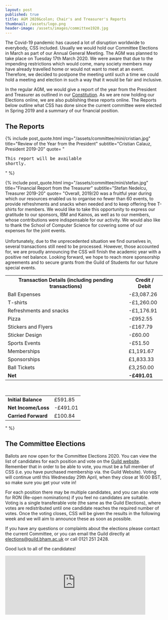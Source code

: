 ```yaml
---
layout: post
published: true
title: AGM 2020&colon; Chair's and Treasurer's Reports
thumbnail: /assets/logo.png
header-image: /assets/images/committee1920.jpg
---
```


The Covid-19 pandemic has caused a lot of disruption worldwide to everybody, CSS included. Usually we would hold our Committee Elections in March as part of our Annual General Meeting. The AGM was planned to take place on Tuesday 17th March 2020. We were aware that due to the impending restrictions which would come, many society members may have already travelled home or would not want to meet at an event. Therefore, we decided to postpone the meeting until such a time we could hold a meeting and election in such a way that it would be fair and inclusive.

In the regular AGM, we would give a report of the year from the President and Treasurer as outlined in our [Constitution](https://docs.google.com/document/d/1J3_EWs3dd2gq5T_xYylcP5pDzm0HHAYCTgiqKUYwkls/edit). As we are now holding our Elections online, we are also publishing these reports online. The Reports below outline what CSS has done since the current committee were elected in Spring 2019 and a summary of our financial position.

## The Reports

{% include post_quote.html img="/assets/committee/mini/cristian.jpg" title="Review of the Year from the President" subtitle="Cristian Calauz, President 2019-20"
quote=
"<pre>This report will be available shortly.</pre>" %}

{% include post_quote.html img="/assets/committee/mini/stefan.jpg" title="Financial Report from the Treasurer" subtitle="Stefan Nedelcu, Treasurer 2019-20"
quote=
"Overall, 2019/20 was a fruitful year during which our resources enabled us to organise no fewer than 60 events, to provide refreshments and snacks when needed and to keep offering free T-shirts for members. We would like to take this opportunity to express our gratitude to our sponsors, IBM and Kainos, as well as to our members, whose contributions were indispensable for our activity. We would also like to thank the School of Computer Science for covering some of our expenses for the joint events.
<br><br>
Unfortunately, due to the unprecedented situation we find ourselves in, several transactions still need to be processed. However, those accounted for, we are proudly announcing the CSS will finish the academic year with a positive net balance. Looking forward, we hope to reach more sponsorship agreements and to secure grants from the Guild of Students for our future special events.

<table>
  <tr>
    <th>Transaction Details (including pending transactions)</th>
    <th>Credit / Debit</th>
  </tr>
  <tr>
    <td>Ball Expenses</td>
    <td>-£3,087.26</td>
  </tr>
  <tr>
    <td>T-shirts</td>
    <td>-£1,260.00</td>
  </tr>
  <tr>
    <td>Refreshments and snacks</td>
    <td>-£1,176.91</td>
  </tr>
  <tr>
    <td>Pizza</td>
    <td>-£952.55</td>
  </tr>
  <tr>
    <td>Stickers and Flyers</td>
    <td>-£167.79</td>
  </tr>
  <tr>
    <td>Sticker Design</td>
    <td>-£60.00</td>
  </tr>
  <tr>
    <td>Sports Events</td>
    <td>-£51.50</td>
  </tr>
  <tr>
    <td>Memberships</td>
    <td>£1,191.67</td>
  </tr>
  <tr>
    <td>Sponsorships</td>
    <td>£1,833.33</td>
  </tr>
  <tr>
    <td>Ball Tickets</td>
    <td>£3,250.00</td>
  </tr>
  <tr>
    <td><b>Net</b></td>
    <td><b>-£491.01</b></td>
  </tr>
</table>
<br>
<table>
  <tr>
    <td><b>Initial Balance</b></td>
    <td>£591.85</td>
  </tr>
  <tr>
    <td><b>Net Income/Loss</b></td>
    <td>-£491.01</td>
  </tr>
  <tr>
    <td><b>Carried Forward</b></td>
    <td>£100.84</td>
  </tr>
</table>
" %}

## The Committee Elections
Ballots are now open for the Committee Elections 2020. You can view the list of candidates for each position and vote on the [Guild website](https://guildofstudent.com/vote/). Remember that in order to be able to vote, you must be a full member of CSS (i.e. you have purchased membership via. the Guild Website). Voting will continue until this Wednesday 29th April, when they close at 16:00 BST, so make sure you get your vote in!

For each position there may be multiple candidates, and you can also vote for RON (Re-open nominations) if you feel no candidates are suitable. Voting is a single transferable vote (the same as the Guild Elections), where votes are redistributed until one candidate reaches the required number of votes. Once the voting closes, CSS will be given the results in the following week and we will aim to announce these as soon as possible.

If you have any questions or complaints about the elections please contact the current Committee, or you can email the Guild directly at elections@guild.bham.ac.uk or call 0121 251 2428.

Good luck to all of the candidates!

<iframe src="http://free.timeanddate.com/countdown/i79bfm6r/n136/cf100/cm0/cu4/ct0/cs1/ca0/co1/cr0/ss0/cac000/cpc000/pcfff/tc66c/fs200/szw448/szh189/tatTime%20left%20to%20vote/tac000/tptTime%20since%20Event%20started%20in/tpc000/iso2020-04-29T16:00:00" allowTransparency="true" frameborder="0" width="448" height="189"></iframe>
